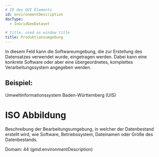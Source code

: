 ```yaml
---
# ID des GUI Elements
id: environmentDescription
docType:
  - InGridGeoDataset

# title, used as window title
title: Produktionsumgebung
---
```


In diesem Feld kann die Softwareumgebung, die zur Erstellung des Datensatzes verwendet wurde, eingetragen werden. Dabei kann eine konkrete Software oder aber eine übergeordnetes, komplettes Verarbeitungssystem angegeben werden.</p><h2>Beispiel:</h2><p>Umweltinformationssystem Baden-Württemberg (UIS)

# ISO Abbildung

Beschreibung der Bearbeitungsumgebung, in welcher der Datenbestand erstellt wird, wie Software, Betriebssystem, Dateinamen oder Größe des Datenbestands.

Domain: 44 (gmd:environmentDescription)

